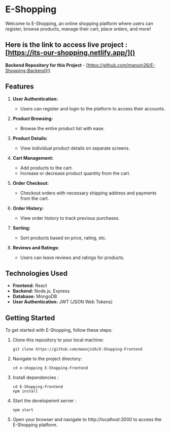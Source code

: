 # E-Shopping

Welcome to E-Shopping, an online shopping platform where users can register, browse products, manage their cart, place orders, and more!

## Here is the link to access live project : [https://its-our-shopping.netlify.app/]()

**Backend Repository for this Project** - [https://github.com/manojn26/E-Shopping-Backend]()

## Features

1. **User Authentication:**

   - Users can register and login to the platform to access their accounts.

2. **Product Browsing:**

   - Browse the entire product list with ease.

3. **Product Details:**

   - View individual product details on separate screens.

4. **Cart Management:**

   - Add products to the cart.
   - Increase or decrease product quantity from the cart.

5. **Order Checkout:**

   - Checkout orders with necessary shipping address and payments from the cart.

6. **Order History:**

   - View order history to track previous purchases.

7. **Sorting:**

   - Sort products based on price, rating, etc.

8. **Reviews and Ratings:**
   - Users can leave reviews and ratings for products.

## Technologies Used

- **Frontend:** React
- **Backend:** Node.js, Express
- **Database:** MongoDB
- **User Authentication:** JWT (JSON Web Tokens)

## Getting Started

To get started with E-Shopping, follow these steps:

1. Clone this repository to your local machine:

   ```
   git clone https://github.com/manojn26/E-Shopping-Frontend
   ```

2. Navigate to the project directory:
   ```
   cd e-shopping E-Shopping-Frontend
   ```
3. Install dependencies :

   ```
   cd E-Shopping-Frontend
   npm install
   ```

4. Start the developemnt server :

   ```
   npm start
   ```

5. Open your browser and navigate to http://localhost:3000 to access the E-Shopping platform.
